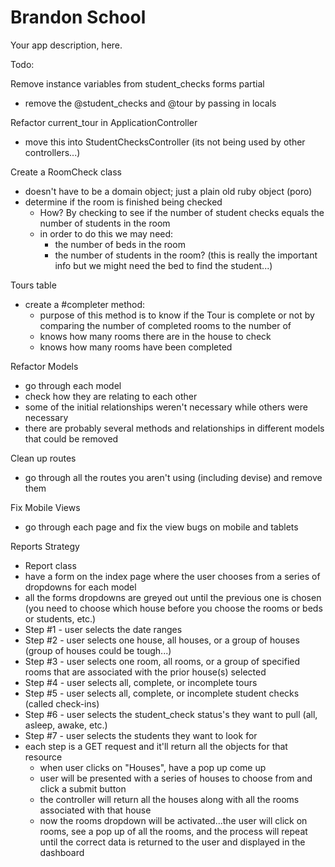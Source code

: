 # Brandon School
Your app description, here.

Todo:  

Remove instance variables from student_checks forms partial
- remove the @student_checks and @tour by passing in locals

Refactor current_tour in ApplicationController
- move this into StudentChecksController (its not being used by other controllers...)

Create a RoomCheck class
- doesn't have to be a domain object; just a plain old ruby object (poro)
- determine if the room is finished being checked
  - How? By checking to see if the number of student checks equals the number
    of students in the room
  - in order to do this we may need:
    - the number of beds in the room
    - the number of students in the room? (this is really the important info
    but we might need the bed to find the student...)

Tours table
- create a #completer method:
  - purpose of this method is to know if the Tour is complete or not by comparing
    the number of completed rooms to the number of
  - knows how many rooms there are in the house to check
  - knows how many rooms have been completed

Refactor Models
- go through each model
- check how they are relating to each other
- some of the initial relationships weren't necessary while others were necessary
- there are probably several methods and relationships in different models that could be removed

Clean up routes
- go through all the routes you aren't using (including devise) and remove them

Fix Mobile Views
- go through each page and fix the view bugs on mobile and tablets

Reports Strategy
- Report class
- have a form on the index page where the user chooses from a series of dropdowns for each model
- all the forms dropdowns are greyed out until the previous one is chosen (you need to choose which house before you choose the rooms or beds or students, etc.)
- Step #1 - user selects the date ranges
- Step #2 - user selects one house, all houses, or a group of houses (group of houses could be tough...)
- Step #3 - user selects one room, all rooms, or a group of specified rooms that are associated with the prior house(s) selected
- Step #4 - user selects all, complete, or incomplete tours
- Step #5 - user selects all, complete, or incomplete student checks (called check-ins)
- Step #6 - user selects the student_check status's they want to pull (all, asleep, awake, etc.)
- Step #7 - user selects the students they want to look for
- each step is a GET request and it'll return all the objects for that resource
  - when user clicks on "Houses", have a pop up come up
  - user will be presented with a series of houses to choose from and click a submit button
  - the controller will return all the houses along with all the rooms associated with that house
  - now the rooms dropdown will be activated...the user will click on rooms, see a pop up of all the rooms, and the process will repeat until the correct data is returned to the user and displayed in the dashboard
